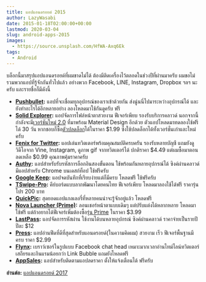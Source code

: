 ```yaml
---
title: แอปแอนดรอยด์ 2015
author: LazyWasabi
date: 2015-01-18T02:00:00+00:00
lastmod: 2020-03-04
slug: android-apps-2015
images:
  - https://source.unsplash.com/HfWA-Axq6Ek
tags:
  - Android
---
```


บล็อกนี้มาสรุปแอปแอนดรอยด์ที่ผมขาดไม่ได้ ต้องมีติดเครื่องไว้ตลอดในช่วงปีที่ผ่านมาครับ ผมขอไม่รวมพวกแอปที่รู้จักกันทั่วไปแล้ว อย่างพวก Facebook, LINE, Instagram, Dropbox ฯลฯ นะครับ และรายชื่อก็มีดังนี้

<!--more-->

- **[Pushbullet](https://play.google.com/store/apps/details?id=com.pushbullet.android):** แอปที่จะเชื่อมทุกอุปกรณ์ของเราเข้าด้วยกัน ส่งนู่นนี่ไปมาระหว่างอุปกรณ์ได้ และยังทำอะไรได้อีกหลายอย่าง ลองโหลดมาใช้กันดูครับ ฟรี
- **[Solid Explorer](https://play.google.com/store/apps/details?id=pl.solidexplorer):** แอปจัดการไฟล์หน้าตาสวยงาม ฟีเจอร์เพียบ รองรับบริการคลาวด์ นอกจากนี้กำลังจะมี[เวอร์ชันใหม่ 2.0](http://www.androidpolice.com/2014/12/24/solid-explorer-2-0-alpha-goes-full-material-can-try-now/) ที่มาพร้อม Material Design อีกด้วย ตัวแอปโหลดมาทดลองใช้ฟรีได้ 30 วัน หากชอบก็ซื้อ[ตัวปลดล็อก](https://play.google.com/store/apps/details?id=pl.solidexplorer.unlocker)ได้ในราคา $1.99 ซึ่งใช้ปลดล็อกได้ทั้งเวอร์ชั่นเก่าและใหม่ครับ
- **[Fenix for Twitter](https://play.google.com/store/apps/details?id=it.mvilla.android.fenix):** แอปเล่นทวิตเตอร์พร้อมคุณสมบัติครบครัน รองรับหลายบัญชี แถมยังดูวิดีโอจาก Vine, Instagram, ดูภาพ gif จากทวิตเตอร์ได้ ปกติราคา $4.49 แต่ผมซื้อมาตอนลดเหลือ $0.99 คุณภาพคุ้มราคาครับ
- **[Authy](https://play.google.com/store/apps/details?id=com.authy.authy):** แอปสำหรับรับรหัสการล็อกอินสองขั้นตอน ใช้พร้อมกันหลายอุปกรณ์ได้ ซิงค์ผ่านคลาวด์ มีแอปสำหรับ Chrome บนเดสก์ท็อป ใช้ฟรีครับ
- **[Google Keep](https://play.google.com/store/apps/details?id=com.google.android.keep):** แอปจดบันทึกที่เรียบง่ายแต่ก็มีครบ โหลดฟรี ใช้ฟรีครับ
- **[TSwipe-Pro](https://play.google.com/store/apps/details?id=com.thaicomcenter.android.tswipepro):** คีย์บอร์ดแบบลากพัฒนาโดยคนไทย ฟีเจอร์เพียบ โหลดมาลองใช้ได้ฟรี ราคารุ่นโปร 200 บาท
- **[QuickPic](https://play.google.com/store/apps/details?id=com.alensw.PicFolder):** สุดยอดแอปแกลเลอรี่ที่หลายคนน่าจะรู้จักอยู่แล้ว โหลดฟรี
- **[Nova Launcher (Prime)](https://play.google.com/store/apps/details?id=com.teslacoilsw.launcher):** ลอนเชอร์หน้าตาแบบเดิมๆ แต่ปรับแต่งได้หลากหลาย โหลดมาใช้ฟรี แต่ถ้าอยากได้ฟีเจอร์เพิ่มต้องซื้อ[รุ่น Prime](https://play.google.com/store/apps/details?id=com.teslacoilsw.launcher.prime) ในราคา $3.99
- **[LastPass](https://play.google.com/store/apps/details?id=com.lastpass.lpandroid):** แอปจัดการรหัสผ่าน ใช้งานได้บนหลายอุปกรณ์ ซิงค์ผ่านคลาวด์ ราคาจ่ายเป็นรายปี ปีละ $12
- **[Press](https://play.google.com/store/apps/details?id=com.twentyfivesquares.press):** แอปอ่านฟีดที่ดีที่สุดสำหรับแอนดรอยด์(ในความคิดผม) สวยงาม เร็ว ฟีเจอร์พื้นฐานมีครบ ราคา $2.99
- **[Flynx](https://play.google.com/store/apps/details?id=com.flynx):** เบราว์เซอร์ในรูปแบบ Facebook chat head เหมาะมากเวลาอ่านไทม์ไลน์ทวิตเตอร์ เสถียรและกินแรมน้อยกว่า Link Bubble แถมยังโหลดฟรี
- **[AppSales](https://play.google.com/store/apps/details?id=net.tsapps.appsales):** แอปสำหรับติดตามแอปลดราคา ตั้งให้แจ้งเตือนได้ ฟรีครับ

**อ่านต่อ:** [แอปแอนดรอยด์ 2017](/blog/android-apps-2017/)

